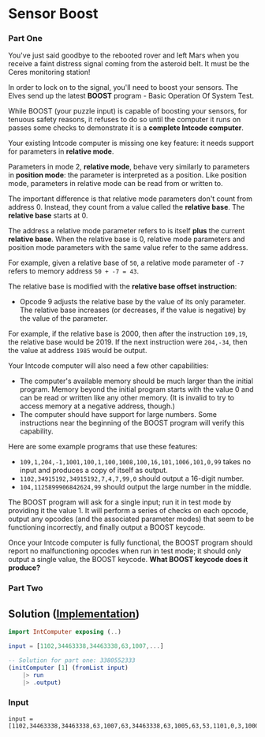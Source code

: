 # Sensor Boost

### Part One

You've just said goodbye to the rebooted rover and left Mars when you receive a faint distress signal coming from the asteroid belt. It must be the Ceres monitoring station!

In order to lock on to the signal, you'll need to boost your sensors. The Elves send up the latest **BOOST** program - Basic Operation Of System Test.

While BOOST (your puzzle input) is capable of boosting your sensors, for tenuous safety reasons, it refuses to do so until the computer it runs on passes some checks to demonstrate it is a **complete Intcode computer**.

Your existing Intcode computer is missing one key feature: it needs support for parameters in **relative mode**.

Parameters in mode 2, **relative mode**, behave very similarly to parameters in **position mode**: the parameter is interpreted as a position. Like position mode, parameters in relative mode can be read from or written to.

The important difference is that relative mode parameters don't count from address 0. Instead, they count from a value called the **relative base**. The **relative base** starts at 0.

The address a relative mode parameter refers to is itself **plus** the current **relative base**. When the relative base is 0, relative mode parameters and position mode parameters with the same value refer to the same address.

For example, given a relative base of `50`, a relative mode parameter of `-7` refers to memory address `50 + -7 = 43`.

The relative base is modified with the **relative base offset instruction**:

- Opcode 9 adjusts the relative base by the value of its only parameter. The relative base increases (or decreases, if the value is negative) by the value of the parameter.

For example, if the relative base is 2000, then after the instruction `109,19`, the relative base would be 2019. If the next instruction were `204,-34`, then the value at address `1985` would be output.

Your Intcode computer will also need a few other capabilities:

- The computer's available memory should be much larger than the initial program. Memory beyond the initial program starts with the value 0 and can be read or written like any other memory. (It is invalid to try to access memory at a negative address, though.)
- The computer should have support for large numbers. Some instructions near the beginning of the BOOST program will verify this capability.

Here are some example programs that use these features:

- `109,1,204,-1,1001,100,1,100,1008,100,16,101,1006,101,0,99` takes no input and produces a copy of itself as output.
- `1102,34915192,34915192,7,4,7,99,0` should output a 16-digit number.
- `104,1125899906842624,99` should output the large number in the middle.

The BOOST program will ask for a single input; run it in test mode by providing it the value 1. It will perform a series of checks on each opcode, output any opcodes (and the associated parameter modes) that seem to be functioning incorrectly, and finally output a BOOST keycode.

Once your Intcode computer is fully functional, the BOOST program should report no malfunctioning opcodes when run in test mode; it should only output a single value, the BOOST keycode. **What BOOST keycode does it produce?**

### Part Two

## Solution ([Implementation](../../src/IntComputer.elm))

```elm
import IntComputer exposing (..)

input = [1102,34463338,34463338,63,1007,...]

-- Solution for part one: 3380552333
(initComputer [1] (fromList input)
	|> run
	|> .output)
```

### Input

```
input = [1102,34463338,34463338,63,1007,63,34463338,63,1005,63,53,1101,0,3,1000,109,988,209,12,9,1000,209,6,209,3,203,0,1008,1000,1,63,1005,63,65,1008,1000,2,63,1005,63,904,1008,1000,0,63,1005,63,58,4,25,104,0,99,4,0,104,0,99,4,17,104,0,99,0,0,1101,0,36,1015,1102,1,387,1028,1101,24,0,1016,1101,0,23,1008,1102,1,35,1012,1102,1,554,1023,1101,29,0,1003,1101,27,0,1011,1101,25,0,1000,1101,0,38,1018,1102,20,1,1019,1102,28,1,1005,1102,1,619,1026,1102,1,22,1004,1101,0,0,1020,1101,0,31,1009,1102,1,783,1024,1102,1,33,1001,1102,616,1,1027,1102,1,21,1006,1101,32,0,1013,1102,39,1,1014,1102,1,378,1029,1101,774,0,1025,1102,1,1,1021,1102,30,1,1007,1102,37,1,1002,1102,1,26,1017,1101,0,557,1022,1102,1,34,1010,109,13,2101,0,-5,63,1008,63,23,63,1005,63,203,4,187,1105,1,207,1001,64,1,64,1002,64,2,64,109,-14,2107,28,4,63,1005,63,225,4,213,1106,0,229,1001,64,1,64,1002,64,2,64,109,10,1207,-3,20,63,1005,63,245,1106,0,251,4,235,1001,64,1,64,1002,64,2,64,109,8,1205,3,263,1105,1,269,4,257,1001,64,1,64,1002,64,2,64,109,-9,1207,-7,34,63,1005,63,287,4,275,1105,1,291,1001,64,1,64,1002,64,2,64,109,-4,2102,1,-3,63,1008,63,32,63,1005,63,311,1105,1,317,4,297,1001,64,1,64,1002,64,2,64,109,21,21101,40,0,-6,1008,1019,43,63,1005,63,337,1106,0,343,4,323,1001,64,1,64,1002,64,2,64,109,-26,1202,7,1,63,1008,63,21,63,1005,63,365,4,349,1106,0,369,1001,64,1,64,1002,64,2,64,109,26,2106,0,3,4,375,1001,64,1,64,1105,1,387,1002,64,2,64,109,-9,21108,41,40,3,1005,1019,407,1001,64,1,64,1106,0,409,4,393,1002,64,2,64,109,13,1205,-8,423,4,415,1106,0,427,1001,64,1,64,1002,64,2,64,109,-19,21107,42,41,5,1005,1015,447,1001,64,1,64,1106,0,449,4,433,1002,64,2,64,109,-3,2102,1,-5,63,1008,63,37,63,1005,63,471,4,455,1105,1,475,1001,64,1,64,1002,64,2,64,109,-2,1201,0,0,63,1008,63,28,63,1005,63,497,4,481,1105,1,501,1001,64,1,64,1002,64,2,64,109,8,2107,29,-8,63,1005,63,521,1001,64,1,64,1106,0,523,4,507,1002,64,2,64,109,-3,1208,-3,30,63,1005,63,541,4,529,1106,0,545,1001,64,1,64,1002,64,2,64,109,4,2105,1,9,1105,1,563,4,551,1001,64,1,64,1002,64,2,64,109,9,1206,-3,581,4,569,1001,64,1,64,1106,0,581,1002,64,2,64,109,-8,1201,-9,0,63,1008,63,23,63,1005,63,605,1001,64,1,64,1106,0,607,4,587,1002,64,2,64,109,21,2106,0,-9,1106,0,625,4,613,1001,64,1,64,1002,64,2,64,109,-35,2108,31,8,63,1005,63,647,4,631,1001,64,1,64,1105,1,647,1002,64,2,64,109,2,1202,0,1,63,1008,63,30,63,1005,63,667,1105,1,673,4,653,1001,64,1,64,1002,64,2,64,109,17,21108,43,43,-4,1005,1016,691,4,679,1106,0,695,1001,64,1,64,1002,64,2,64,109,-14,1208,-1,30,63,1005,63,711,1106,0,717,4,701,1001,64,1,64,1002,64,2,64,109,6,21101,44,0,-1,1008,1011,44,63,1005,63,739,4,723,1105,1,743,1001,64,1,64,1002,64,2,64,109,-15,2108,30,8,63,1005,63,759,1106,0,765,4,749,1001,64,1,64,1002,64,2,64,109,27,2105,1,0,4,771,1001,64,1,64,1105,1,783,1002,64,2,64,109,-9,1206,6,795,1105,1,801,4,789,1001,64,1,64,1002,64,2,64,109,4,21102,45,1,-7,1008,1012,45,63,1005,63,823,4,807,1105,1,827,1001,64,1,64,1002,64,2,64,109,-14,21102,46,1,5,1008,1010,43,63,1005,63,851,1001,64,1,64,1105,1,853,4,833,1002,64,2,64,109,-1,2101,0,1,63,1008,63,25,63,1005,63,873,1105,1,879,4,859,1001,64,1,64,1002,64,2,64,109,9,21107,47,48,-3,1005,1010,897,4,885,1105,1,901,1001,64,1,64,4,64,99,21101,0,27,1,21101,915,0,0,1106,0,922,21201,1,57526,1,204,1,99,109,3,1207,-2,3,63,1005,63,964,21201,-2,-1,1,21101,942,0,0,1106,0,922,21201,1,0,-1,21201,-2,-3,1,21101,957,0,0,1106,0,922,22201,1,-1,-2,1105,1,968,21202,-2,1,-2,109,-3,2106,0,0]
```